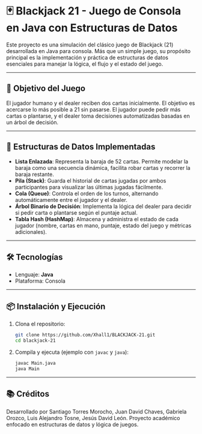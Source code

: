 # 🃏 Blackjack 21 - Juego de Consola en Java con Estructuras de Datos

Este proyecto es una simulación del clásico juego de Blackjack (21) desarrollada en Java para consola. Más que un simple juego, su propósito principal es la implementación y práctica de estructuras de datos esenciales para manejar la lógica, el flujo y el estado del juego.

---

## 🎯 Objetivo del Juego

El jugador humano y el dealer reciben dos cartas inicialmente. El objetivo es acercarse lo más posible a 21 sin pasarse. El jugador puede pedir más cartas o plantarse, y el dealer toma decisiones automatizadas basadas en un árbol de decisión.

---

## 🧱 Estructuras de Datos Implementadas

- **Lista Enlazada**: Representa la baraja de 52 cartas. Permite modelar la baraja como una secuencia dinámica, facilita robar cartas y recorrer la baraja restante.
- **Pila (Stack)**: Guarda el historial de cartas jugadas por ambos participantes para visualizar las últimas jugadas fácilmente.
- **Cola (Queue)**: Controla el orden de los turnos, alternando automáticamente entre el jugador y el dealer.
- **Árbol Binario de Decisión**: Implementa la lógica del dealer para decidir si pedir carta o plantarse según el puntaje actual.
- **Tabla Hash (HashMap)**: Almacena y administra el estado de cada jugador (nombre, cartas en mano, puntaje, estado del juego y métricas adicionales).

---

## 🛠️ Tecnologías

- Lenguaje: **Java**
- Plataforma: Consola

---

## 📦 Instalación y Ejecución

1. Clona el repositorio:
    ```bash
    git clone https://github.com/Xhall1/BLACKJACK-21.git
    cd blackjack-21
    ```

2. Compila y ejecuta (ejemplo con `javac` y `java`):
    ```bash
    javac Main.java
    java Main
    ```

---

## 📚 Créditos

Desarrollado por Santiago Torres Morocho, Juan David Chaves, Gabriela Orozco, Luis Alejandro Tosne, Jesús David León. Proyecto académico enfocado en estructuras de datos y lógica de juegos.





